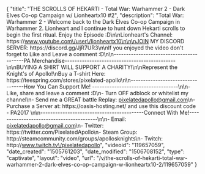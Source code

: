 {
    "title": "THE SCROLLS OF HEKARTI  - Total War: Warhammer 2 - Dark Elves Co-op Campaign w\/ Lionheartx10 #2",
    "description": "Total War: Warhammer 2 - Welcome back to the Dark Elves Co-op Campaign in Warhammer 2. Lionheart and I continue to hunt down Hekarti scrolls to begin the first ritual. Enjoy the Episode :D\n\nLionheart's Channel: https:\/\/www.youtube.com\/user\/lionheartx10\n\n\nJOIN MY DISCORD SERVER: https:\/\/discord.gg\/JjR7UR3\n\nIf you enjoyed the video don't forget to Like and Leave a comment :D\n\n-----------------------------------------PA Merchandise---------------------------------------------\n\nBUYING A SHIRT WILL SUPPORT A CHARITY!\n\nRepresent the Knight's of Apollo!\nBuy a T-shirt Here: https:\/\/teespring.com\/stores\/pixelated-apollo\n\n----------------------------------How You Can Support Me! -----------------------------------\n\n- Like, share and leave a comment :D\n- Turn OFF adblock or whitelist my channel\n- Send me a GREAT battle Replay: pixelatedapollo@gmail.com\n- Purchase a Server at: https:\/\/oasis-hosting.net\/ and use this discount code - PA2017 \n\n------------------------------------------Connect With Me!-----------------------------------------\n\n- Email: pixelatedapollo@gmail.com\n- Twitter: https:\/\/twitter.com\/PixelatedApollo\n- Steam Group:  http:\/\/steamcommunity.com\/groups\/apollosknights\n- Twitch: http:\/\/www.twitch.tv\/pixelatedapollo",
    "videoid": "119657059",
    "date_created": "1505761203",
    "date_modified": "1506708152",
    "type": "captivate",
    "layout": "video",
    "url": "\/v\/the-scrolls-of-hekarti-total-war-warhammer-2-dark-elves-co-op-campaign-w-lionheartx10-2\/119657059"
}